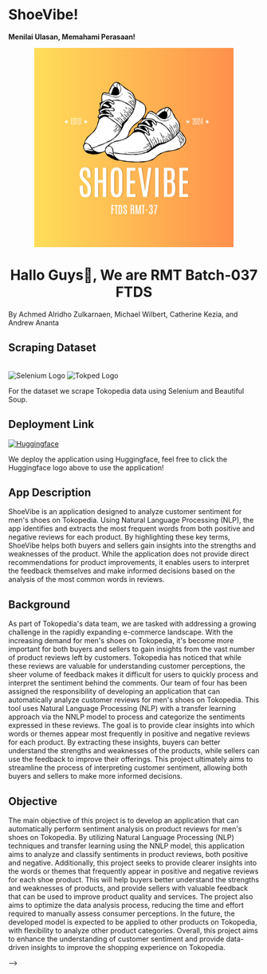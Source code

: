 # ShoeVibe!

**Menilai Ulasan, Memahami Perasaan!**

<p align="center">
  <img src="logo-app.png" width=400 align="center">
</p>
<h1 align="center">Hallo Guys👋, We are RMT Batch-037 FTDS</h1>
By Achmed Alridho Zulkarnaen, Michael Wilbert, Catherine Kezia, and Andrew Ananta

<h2 align="left">Scraping Dataset</h2>
<br/>
<div align="left">
    <img src="https://upload.wikimedia.org/wikipedia/commons/d/d5/Selenium_Logo.png" alt="Selenium Logo" width="50"/>
    <img src="https://toppng.com/uploads/preview/tokopedia-logo-icon-tokopedia-115638033660bhcr3nbcq.png" alt="Tokped Logo" width="50"/>
</div>

For the dataset we scrape Tokopedia data using Selenium and Beautiful Soup.

## Deployment Link

[<img src="https://huggingface.co/front/assets/huggingface_logo.svg" alt="Huggingface" width="40" height="40">](https://huggingface.co/spaces/micwilbert/ShoeVibe_App)

We deploy the application using Huggingface, feel free to click the Huggingface logo above to use the application!

<h2 align="left">App Description</h2>
ShoeVibe is an application designed to analyze customer sentiment for men's shoes on Tokopedia. Using Natural Language Processing (NLP), the app identifies and extracts the most frequent words from both positive and negative reviews for each product. By highlighting these key terms, ShoeVibe helps both buyers and sellers gain insights into the strengths and weaknesses of the product. While the application does not provide direct recommendations for product improvements, it enables users to interpret the feedback themselves and make informed decisions based on the analysis of the most common words in reviews.

## Background

As part of Tokopedia's data team, we are tasked with addressing a growing challenge in the rapidly expanding e-commerce landscape. With the increasing demand for men's shoes on Tokopedia, it's become more important for both buyers and sellers to gain insights from the vast number of product reviews left by customers. Tokopedia has noticed that while these reviews are valuable for understanding customer perceptions, the sheer volume of feedback makes it difficult for users to quickly process and interpret the sentiment behind the comments.
Our team of four has been assigned the responsibility of developing an application that can automatically analyze customer reviews for men's shoes on Tokopedia. This tool uses Natural Language Processing (NLP) with a transfer learning approach via the NNLP model to process and categorize the sentiments expressed in these reviews. The goal is to provide clear insights into which words or themes appear most frequently in positive and negative reviews for each product. By extracting these insights, buyers can better understand the strengths and weaknesses of the products, while sellers can use the feedback to improve their offerings. This project ultimately aims to streamline the process of interpreting customer sentiment, allowing both buyers and sellers to make more informed decisions.

## Objective

The main objective of this project is to develop an application that can automatically perform sentiment analysis on product reviews for men's shoes on Tokopedia. By utilizing Natural Language Processing (NLP) techniques and transfer learning using the NNLP model, this application aims to analyze and classify sentiments in product reviews, both positive and negative. Additionally, this project seeks to provide clearer insights into the words or themes that frequently appear in positive and negative reviews for each shoe product. This will help buyers better understand the strengths and weaknesses of products, and provide sellers with valuable feedback that can be used to improve product quality and services. The project also aims to optimize the data analysis process, reducing the time and effort required to manually assess consumer perceptions. In the future, the developed model is expected to be applied to other products on Tokopedia, with flexibility to analyze other product categories. Overall, this project aims to enhance the understanding of customer sentiment and provide data-driven insights to improve the shopping experience on Tokopedia.

<!--
## Demo Aplikasi

<p align="center">
  <img src="Tampilan-Awal.jpg" width=700 align="center">

</p>

<p align="center">
  Tampilan dari laman beranda
</p>

<p align="center">
  <img src="Tampilan-Depan.jpg" width=700 align="center">

</p>

<p align="center">
  Tampilan dari laman beranda
</p>

---
Untuk menggunakan aplikasi cukup mudah, terdapat 3 navigation page yaotu 'Home', 'Profile Risk' dan 'Rekomendasi Aset Kripto’ Pada page Home , user dapat mengetahui harga token/coin crypto, hingga saat ini kami masih menggunakan API Binance, jadi bukan hanya token metaverse namun juga terdapat beberapa koin lainnya seperti BTC,ETH,dll
Kemudian pada Page Profile Risk user akan diarahkan untuk mengisi profile risk user, dimana terdapat beberapa pertanyaan yang harus diisi oleh user.
Tujuan dari mengisi profile risk adalah untuk mengidentifikasi risk profile user, apakah tergolong dalam kategori rendah,med,tinggi, setelah mengetahui risk profile user tersebut, kita dapat mengetahui koin/token apa saja yang cocok/sesuai dengan risk profile user tersebut. Sehingga user akan lebih nyaman dalam bertransaksi dan kemudian akan mengetahui bagaimana profile risk user tersebut, dan terakhir adalah page Rekomendasi Aset Kripto, dimana user akan diberikan beberapa token yang sesuai dengan profile risk user tersebut.

<p align="center">
  <img src="Profile-Risk.jpg" width=700 align="center">

</p>

<p align="center">
  Tampilan dari laman Profile Risk
</p>

<p align="center">
  <img src="Profile-Risk2.jpg" width=700 align="center">

</p>

<p align="center">
  Tampilan dari laman Profile Risk
</p>

---
<p align="center">
  <img src="Rekomendasi-Aset.jpg" width=700 align="center">

</p>

<p align="center">
  Tampilan dari laman skema Rekomendasi Aset
</p>


## Contributor
1. [Rahmad Gunawan, Github (Link)](https://github.com/rahmad07g)
2. [Suhardiman, Github (Link](https://github.com/sumankwan)

<p align="center">
  <img src="Created.jpg" width=700 align="center">

</p>

<p align="center">
  <img src="Thanks.jpg" width=700 align="center">

</p> --> -->
